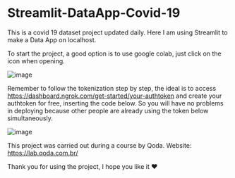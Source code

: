 # Streamlit-DataApp-Covid-19


This is a covid 19 dataset project updated daily. Here I am using Streamlit to make a Data App on localhost.

To start the project, a good option is to use google colab, just click on the icon when opening.

![image](https://user-images.githubusercontent.com/43274864/117204115-43597c80-adc6-11eb-990f-f21718d7995a.png)

Remember to follow the tokenization step by step, the ideal is to access https://dashboard.ngrok.com/get-started/your-authtoken and create your authtoken for free, inserting the code below. So you will have no problems in deploying because other people are already using the token below simultaneously.

![image](https://user-images.githubusercontent.com/43274864/117204275-7a2f9280-adc6-11eb-8ce8-093d7a095b53.png)

This project was carried out during a course by Qoda. Website: https://lab.qoda.com.br/

Thank you for using the project, I hope you like it ❤
